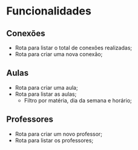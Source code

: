 # Funcionalidades

##  Conexões

- Rota para listar o total de conexões realizadas;
- Rota para criar uma nova conexão;

## Aulas

- Rota para criar uma aula;
- Rota para listar as aulas;
  - Filtro por matéria, dia da semana e horário;

## Professores

- Rota para criar um novo professor;
- Rota para listar os professores;
